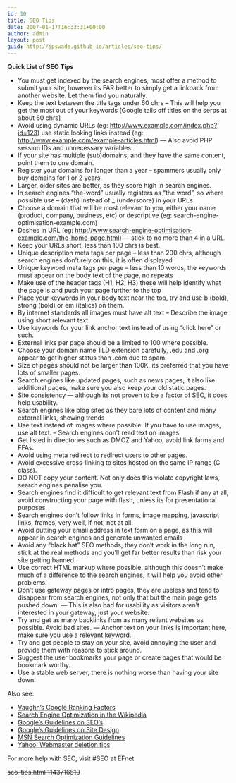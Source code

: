 ```yaml
---
id: 10
title: SEO Tips
date: 2007-01-17T16:33:31+00:00
author: admin
layout: post
guid: http://jpswade.github.io/articles/seo-tips/
---
```

<p class="lead">
  <strong>Quick List of SEO Tips</strong>
</p>

  * You must get indexed by the search engines, most offer a method to submit your site, however its FAR better to simply get a linkback from another website. Let them find you naturally.
  * Keep the text between the title tags under 60 chrs &#8211; This will help you get the most out of your keywords [Google tails off titles on the serps at about 60 chrs]
  * Avoid using dynamic URLs (eg: http://www.example.com/index.php?id=123) use static looking links instead (eg: http://www.example.com/example-articles.html) &#8212; Also avoid PHP session IDs and unnecessary variables.
  * If your site has multiple (sub)domains, and they have the same content, point them to one domain.
  * Register your domains for longer than a year &#8211; spammers usually only buy domains for 1 or 2 years.
  * Larger, older sites are better, as they score high in search engines.
  * In search engines &#8220;the-word&#8221; usually registers as &#8220;the word&#8221;, so where possible use &#8211; (dash) instead of _ (underscore) in your URLs
  * Choose a domain that will be most relevant to you, either your name (product, company, business, etc) or descriptive (eg: search-engine-optimisation-example.com)
  * Dashes in URL (eg: http://www.search-engine-optimisation-example.com/the-home-page.html) &#8212; stick to no more than 4 in a URL.
  * Keep your URLs short, less than 100 chrs is best.
  * Unique description meta tags per page &#8211; less than 200 chrs, although search engines don&#8217;t rely on this, it is often displayed
  * Unique keyword meta tags per page &#8211; less than 10 words, the keywords must appear on the body text of the page, no repeats
  * Make use of the header tags (H1, H2, H3) these will help identify what the page is and push your page further to the top
  * Place your keywords in your body text near the top, try and use b (bold), strong (bold) or em (italics) on them.
  * By internet standards all images must have alt text &#8211; Describe the image using short relevant text.
  * Use keywords for your link anchor text instead of using &#8220;click here&#8221; or such.
  * External links per page should be a limited to 100 where possible.
  * Choose your domain name TLD extension carefully, .edu and .org appear to get higher status than .com due to spam.
  * Size of pages should not be larger than 100K, its preferred that you have lots of smaller pages.
  * Search engines like updated pages, such as news pages, it also like additional pages, make sure you also keep your old static pages.
  * Site consistency &#8212; although its not proven to be a factor of SEO, it does help usability.
  * Search engines like blog sites as they bare lots of content and many external links, showing trends
  * Use text instead of images where possible. If you have to use images, use alt text. &#8211; Search engines don&#8217;t read text on images.
  * Get listed in directories such as DMOZ and Yahoo, avoid link farms and FFAs.
  * Avoid using meta redirect to redirect users to other pages.
  * Avoid excessive cross-linking to sites hosted on the same IP range (C class).
  * DO NOT copy your content. Not only does this violate copyright laws, search engines penalise you.
  * Search engines find it difficult to get relevant text from Flash if any at all, avoid constructing your page with flash, unless its for presentational purposes.
  * Search engines don&#8217;t follow links in forms, image mapping, javascript links, frames, very well, if not, not at all.
  * Avoid putting your email address in text form on a page, as this will appear in search engines and generate unwanted emails
  * Avoid any &#8220;black hat&#8221; SEO methods, they don&#8217;t work in the long run, stick at the real methods and you&#8217;ll get far better results than risk your site getting banned.
  * Use correct HTML markup where possible, although this doesn&#8217;t make much of a difference to the search engines, it will help you avoid other problems.
  * Don&#8217;t use gateway pages or intro pages, they are useless and tend to disappear from search engines, not only that but the main page gets pushed down. &#8212; This is also bad for usability as visitors aren&#8217;t interested in your gateway, just your website.
  * Try and get as many backlinks from as many reliant websites as possible. Avoid bad sites. &#8212; Anchor text on your links is important here, make sure you use a relevant keyword.
  * Try and get people to stay on your site, avoid annoying the user and provide them with reasons to stick around.
  * Suggest the user bookmarks your page or create pages that would be bookmark worthy.
  * Use a stable web server, there is nothing worse than having your site down.

Also see:

  * [Vaughn&#8217;s Google Ranking Factors](http://www.vaughns-1-pagers.com/internet/google-ranking-factors.htm)
  * [Search Engine Optimization in the Wikipedia](http://en.wikipedia.org/wiki/Search_engine_optimization#Organic_search_engines)
  * [Google&#8217;s Guidelines on SEO&#8217;s](http://www.google.com/webmasters/seo.html)
  * [Google&#8217;s Guidelines on Site Design](http://www.google.com/webmasters/guidelines.html)
  * [MSN Search Optimization Guidelines](http://web.archive.org/web/20071109045935/http://search.msn.com:80/docs/siteowner.aspx?t=SEARCH_WEBMASTER_REF_GuidelinesforOptimizingSite.htm)
  * [Yahoo! Webmaster deletion tips](http://help.yahoo.com/help/us/ysearch/deletions/deletions-05.html)

For more help with SEO, visit #SEO at EFnet

<strike>seo-tips.html 1143716510
  
</strike>